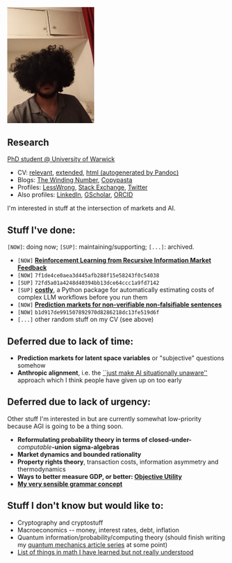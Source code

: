 <img src="face.jpg" width="200">

## Research

[PhD student @ University of Warwick](https://warwick.ac.uk/fac/sci/dcs/people/u2251609/)
* CV: [relevant](cv/relevant.pdf), [extended](cv/extended.pdf), [html (autogenerated by Pandoc)](cv/relevant.html)
* Blogs: [The Winding Number](https://thewindingnumber.blogspot.com), [Copypasta](https://copypasta.substack.com/)
* Profiles: [LessWrong](https://www.lesswrong.com/users/abhimanyu-pallavi-sudhir), [Stack Exchange](https://math.stackexchange.com/users/78451/abhimanyu-pallavi-sudhir), [Twitter](https://twitter.com/abhimanyupasu)
* Also profiles: [LinkedIn](https://www.linkedin.com/in/abhimanyu-pallavi-sudhir/), [GScholar](https://scholar.google.com/citations?user=lb38BjYAAAAJ&hl=en), [ORCID](https://orcid.org/0000-0002-2506-0515)

I'm interested in stuff at the intersection of markets and AI.

## Stuff I've done:

`[NOW]`: doing now; `[SUP]`: maintaining/supporting; `[...]`: archived. 

- `[NOW]` **[Reinforcement Learning from Recursive Information Market Feedback](https://www.lesswrong.com/posts/Y79tkWhvHi8GgLN2q/reinforcement-learning-from-information-bazaar-feedback-and)**
- `[NOW]` `7f1de4ce0aea3d445afb288f15e58243f0c54038`
- `[SUP]` `72fd5a01a4248d40394bb13dce64ccc1a9fd7142`
- `[SUP]` **[costly](https://github.com/abhimanyupallavisudhir/costly)**, a Python package for automatically estimating costs of complex LLM workflows before you run them
- `[NOW]` **[Prediction markets for non-verifiable non-falsifiable sentences](https://arxiv.org/abs/2402.14021)**
- `[NOW]` `b1d917de991507892970d8286218dc13fe519d6f`
- `[...]` other random stuff on my CV (see above)

## Deferred due to lack of time:

- **Prediction markets for latent space variables** or "subjective" questions somehow
- **Anthropic alignment**, i.e. the [``just make AI situationally unaware''](https://www.lesswrong.com/posts/8gH4Biog63uxMw3qW/ways-to-think-about-alignment#B__Utility___Reward_) approach which I think people have given up on too early

## Deferred due to lack of urgency:

Other stuff I'm interested in but are currently somewhat low-priority because AGI is going to be a thing soon.

- **Reformulating probability theory in terms of closed-under-***_computable_***-union sigma-algebras**
- **Market dynamics and bounded rationality**
- **Property rights theory**, transaction costs, information asymmetry and thermodynamics
- **Ways to better measure GDP, or better: [Objective Utility]("legacy_writing/drafts/objective_utility/main.pdf")**
- **[My very sensible grammar concept](https://github.com/abhimanyupallavisudhir/Docs-timepass_public/blob/master/grammar.md)**

## Stuff I don't know but would like to:

- Cryptography and cryptostuff
- Macroeconomics -- money, interest rates, debt, inflation
- Quantum information/probability/computing theory (should finish writing my [quantum mechanics article series](https://thewindingnumber.blogspot.com/p/quantum-mechanics.html) at some point)
- [List of things in math I have learned but not really understood](https://thewindingnumber.blogspot.com/2024/10/why-is-pythagoras-theorem-true-anyway.html)

